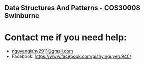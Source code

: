 ## Data Structures And Patterns - COS30008 Swinburne
# Contact me if you need help:
- nguyengiahy2911@gmail.com
- Facebook: https://www.facebook.com/giahy.nguyen.940/

